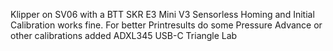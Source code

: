 Klipper on SV06 with a BTT SKR E3 Mini V3
Sensorless Homing and Initial Calibration works fine.
For better Printresults do some Pressure Advance or other calibrations
added ADXL345 USB-C Triangle Lab
